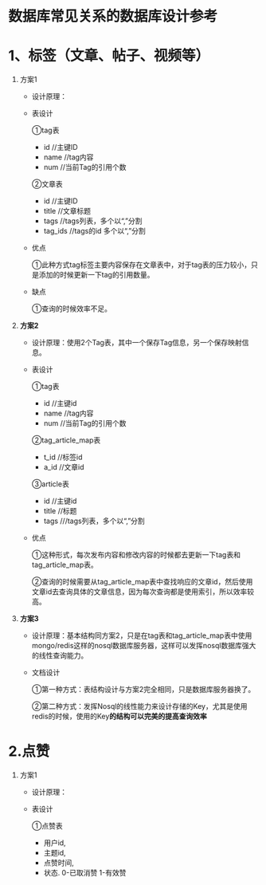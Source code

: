 # 数据库常见关系的数据库设计参考

# 1、标签（文章、帖子、视频等）

1. 方案1

   - 设计原理：

   - 表设计

     ①tag表

     - id //主键ID
     - name //tag内容
     - num //当前Tag的引用个数

     ②文章表

     - id //主键ID
     - title //文章标题
     - tags //tags列表，多个以“,”分割
     - tag_ids //tags的id 多个以“,”分割

   - 优点

     ①此种方式tag标签主要内容保存在文章表中，对于tag表的压力较小，只是添加的时候更新一下tag的引用数量。

   - 缺点

     ①查询的时候效率不足。

2. **方案2**

   - 设计原理：使用2个Tag表，其中一个保存Tag信息，另一个保存映射信息。

   - 表设计

     ①tag表

     - id //主键id
     - name //tag内容
     - num //当前Tag的引用个数

     ②tag_article_map表

     - t_id //标签id
     - a_id //文章id

     ③article表

     - id //主键id
     - title //标题
     - tags ///tags列表，多个以“,”分割

   - 优点

     ①这种形式，每次发布内容和修改内容的时候都去更新一下tag表和 tag_article_map表。

     ②查询的时候需要从tag_article_map表中查找响应的文章id，然后使用文章id去查询具体的文章信息，因为每次查询都是使用索引，所以效率较高。

3. **方案3**

   - 设计原理：基本结构同方案2，只是在tag表和tag_article_map表中使用mongo/redis这样的nosql数据库服务器，这样可以发挥nosql数据库强大的线性查询能力。

   - 文档设计

     ①第一种方式：表结构设计与方案2完全相同，只是数据库服务器换了。

     ②第二种方式：发挥Nosql的线性能力来设计存储的Key，尤其是使用redis的时候，使用的Key**的结构可以完美的提高查询效率**

# 2.点赞

1. 方案1

   - 设计原理：

   - 表设计

     ①点赞表

     - 用户id, 
     - 主题id, 
     - 点赞时间, 
     - 状态. 0-已取消赞  1-有效赞